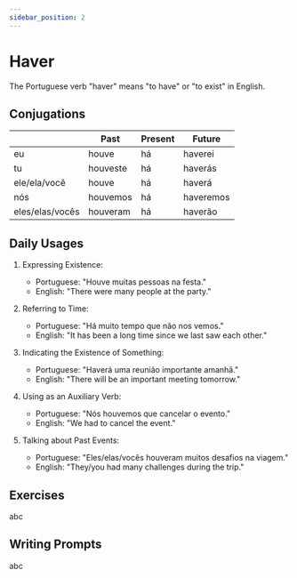 ```yaml
---
sidebar_position: 2
---
```


# Haver

The Portuguese verb "haver" means "to have" or "to exist" in English.

## Conjugations

|                 | Past     | Present | Future    |
| --------------- | -------- | ------- | --------- |
| eu              | houve    | há      | haverei   |
| tu              | houveste | há      | haverás   |
| ele/ela/você    | houve    | há      | haverá    |
| nós             | houvemos | há      | haveremos |
| eles/elas/vocês | houveram | há      | haverão   |

## Daily Usages

1. Expressing Existence:

   - Portuguese: "Houve muitas pessoas na festa."
   - English: "There were many people at the party."

2. Referring to Time:

   - Portuguese: "Há muito tempo que não nos vemos."
   - English: "It has been a long time since we last saw each other."

3. Indicating the Existence of Something:

   - Portuguese: "Haverá uma reunião importante amanhã."
   - English: "There will be an important meeting tomorrow."

4. Using as an Auxiliary Verb:

   - Portuguese: "Nós houvemos que cancelar o evento."
   - English: "We had to cancel the event."

5. Talking about Past Events:

   - Portuguese: "Eles/elas/vocês houveram muitos desafios na viagem."
   - English: "They/you had many challenges during the trip."

## Exercises

abc

## Writing Prompts

abc

